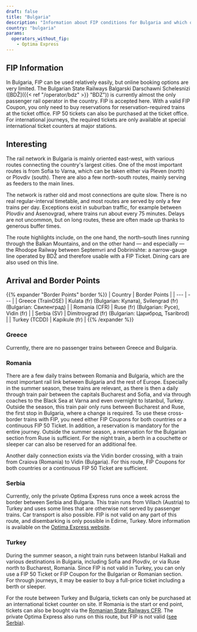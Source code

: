 ```yaml
---
draft: false
title: "Bulgaria"
description: "Information about FIP conditions for Bulgaria and which operators offer discounts."
country: "bulgaria"
params:
  operators_without_fip:
    - Optima Express
---
```


## FIP Information

In Bulgaria, FIP can be used relatively easily, but online booking options are very limited. The Bulgarian State Railways Balgarski Darschawni Schelesnizi ([BDŽ]({{< ref "/operator/bdz" >}} "BDZ")) is currently almost the only passenger rail operator in the country. FIP is accepted here. With a valid FIP Coupon, you only need to buy reservations for reservation-required trains at the ticket office. FIP 50 tickets can also be purchased at the ticket office. For international journeys, the required tickets are only available at special international ticket counters at major stations.

## Interesting

The rail network in Bulgaria is mainly oriented east-west, with various routes connecting the country's largest cities. One of the most important routes is from Sofia to Varna, which can be taken either via Pleven (north) or Plovdiv (south). There are also a few north-south routes, mainly serving as feeders to the main lines.

The network is rather old and most connections are quite slow. There is no real regular-interval timetable, and most routes are served by only a few trains per day. Exceptions exist in suburban traffic, for example between Plovdiv and Asenovgrad, where trains run about every 75 minutes. Delays are not uncommon, but on long routes, these are often made up thanks to generous buffer times.

The route highlights include, on the one hand, the north–south lines running through the Balkan Mountains, and on the other hand — and especially — the Rhodope Railway between Septemvri and Dobrinishte: a narrow-gauge line operated by BDŽ and therefore usable with a FIP Ticket. Dining cars are also used on this line.

## Arrival and Border Points

{{% expander "Border Points" border %}}
| Country | Border Points |
| --- | --- |
| Greece (TrainOSE) | Kulata (fr) (Bulgarian: Кулата), Svilengrad (fr) (Bulgarian: Свиленград) |
| Romania (CFR) | Ruse (fr) (Bulgarian: Русе), Vidin (fr) |
| Serbia (SV) | Dimitrovgrad (fr) (Bulgarian: Цариброд, Tsaribrod) |
| Turkey (TCDD) | Kapikule (fr) |
{{% /expander %}}

### Greece

Currently, there are no passenger trains between Greece and Bulgaria.

### Romania

There are a few daily trains between Romania and Bulgaria, which are the most important rail link between Bulgaria and the rest of Europe. Especially in the summer season, these trains are relevant, as there is then a daily through train pair between the capitals Bucharest and Sofia, and via through coaches to the Black Sea at Varna and even overnight to Istanbul, Turkey. Outside the season, this train pair only runs between Bucharest and Ruse, the first stop in Bulgaria, where a change is required. To use these cross-border trains with FIP, you need either FIP Coupons for both countries or a continuous FIP 50 Ticket. In addition, a reservation is mandatory for the entire journey. Outside the summer season, a reservation for the Bulgarian section from Ruse is sufficient. For the night train, a berth in a couchette or sleeper car can also be reserved for an additional fee.

Another daily connection exists via the Vidin border crossing, with a train from Craiova (Romania) to Vidin (Bulgaria). For this route, FIP Coupons for both countries or a continuous FIP 50 Ticket are sufficient.

### Serbia

Currently, only the private Optima Express runs once a week across the border between Serbia and Bulgaria. This train runs from Villach (Austria) to Turkey and uses some lines that are otherwise not served by passenger trains. Car transport is also possible. FIP is not valid on any part of this route, and disembarking is only possible in Edirne, Turkey. More information is available on the [Optima Express website](https://optimatours.de/en).

### Turkey

During the summer season, a night train runs between Istanbul Halkali and various destinations in Bulgaria, including Sofia and Plovdiv, or via Ruse north to Bucharest, Romania. Since FIP is not valid in Turkey, you can only use a FIP 50 Ticket or FIP Coupon for the Bulgarian or Romanian section. For through journeys, it may be easier to buy a full-price ticket including a berth or sleeper.

For the route between Turkey and Bulgaria, tickets can only be purchased at an international ticket counter on site. If Romania is the start or end point, tickets can also be bought via the [Romanian State Railways CFR](https://bileteinternationale.cfrcalatori.ro/en/). The private Optima Express also runs on this route, but FIP is not valid ([see Serbia](#serbia)).
